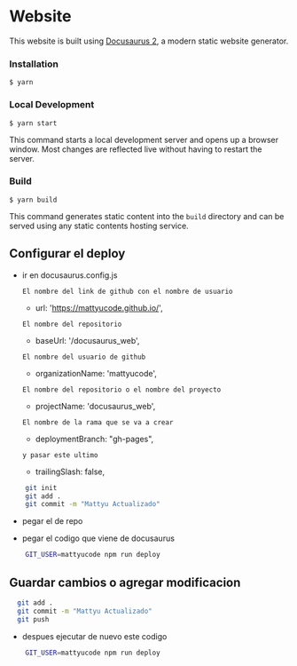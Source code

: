 # Website

This website is built using [Docusaurus 2](https://docusaurus.io/), a modern static website generator.

### Installation

```
$ yarn
```

### Local Development

```
$ yarn start
```

This command starts a local development server and opens up a browser window. Most changes are reflected live without having to restart the server.

### Build

```
$ yarn build
```

This command generates static content into the `build` directory and can be served using any static contents hosting service.

## Configurar el deploy
- ir en docusaurus.config.js
      
    `El nombre del link de github con el nombre de usuario`
    - url: 'https://mattyucode.github.io/',

    `El nombre del repositorio`
    - baseUrl: '/docusaurus_web',
    
    `El nombre del usuario de github`
    - organizationName: 'mattyucode',
    
    `El nombre del repositorio o el nombre del proyecto`
    - projectName: 'docusaurus_web', 
    
    `El nombre de la rama que se va a crear`
    - deploymentBranch: "gh-pages",
    
    `y pasar este ultimo`
    - trailingSlash: false,


 <!-- npm run build -->

```bash
    git init 
    git add .
    git commit -m "Mattyu Actualizado"
```

- pegar el de repo

- pegar el codigo que viene de docusaurus
```bash
    GIT_USER=mattyucode npm run deploy
```

## Guardar cambios o agregar modificacion
  ```bash
    git add .
    git commit -m "Mattyu Actualizado"
    git push
```
- despues ejecutar de nuevo este codigo
```bash
    GIT_USER=mattyucode npm run deploy
```
